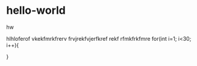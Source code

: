 # hello-world
hw

hlhloferof vkekfmrkfrerv
frvjrekfvjerfkref rekf rfmkfrkfmre
for(int i=1; i<30; i++){

}
